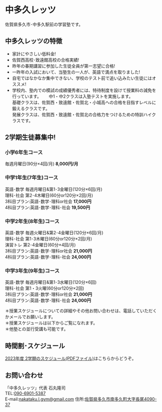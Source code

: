 # 中多久レッツ
佐賀県多久市･中多久駅前の学習塾です。

## 中多久レッツの特徴
* 家計にやさしい低料金!
* 佐賀西高校･致遠館高校の合格実績!
* 昨年の春期講習に参加した生徒全員が第一志望に合格!
* 一昨年の入試において、当塾生の一人が、英語で満点を取りました!
* 自宅ではなかなか集中できない、学校のテスト前で追い込みたい生徒にはオススメ!
* 学校内、塾内での模試の成績優秀者には、特待制度を設けて授業料の減免を行っています。　　
中1・中2クラスは入塾テストを実施します。  
基礎クラスは、佐賀西・致遠館・佐賀北・小城高への合格を目指すレベルに鍛えるクラスです。  
発展クラスは、佐賀西・致遠館・佐賀北の合格力をつけるための特訓ハイクラスです。  

## 2学期生徒募集中!
### 小学6年生コース
毎週月曜日(90分×4回/月) **8,000円/月**  
### 中学1年生(7年生)コース
英語･数学 毎週月曜日&第1･3金曜日(120分×6回/月)  
理科･社会 第2･4木曜日(60分or120分×2回/月)  
3科目プラン:英語･数学･理科or社会 **17,000円**  
4科目プラン:英語･数学･理科･社会 **19,500円**
### 中学2年生(8年生)コース
英語･数学 毎週火曜日&第2･4金曜日(120分×6回/月)  
理科･社会 第1･3木曜日(60分or120分×2回/月)  
演習トレ 第2･4金曜日(60分×4回/月)  
3科目プラン:英語･数学･理科or社会 **21,000円**  
4科目プラン:英語･数学･理科･社会 **24,000円**
### 中学3年生(9年生)コース
英語･数学 毎週月曜日&第1･3水曜日(120分×6回)  
理科･社会 第1・3火曜(60分or120分×2回)  
3科目プラン:英語･数学･理科or社会 **21,000円**  
4科目プラン:英語･数学･理科･社会 **24,000円**  

＊授業スケジュールについての詳細やその他お問い合わせは、電話していただくかメールでお願いします。  
＊授業スケジュールは以下からご覧になれます。  
＊他塾との並行受講も可能です。  
## 時間割･スケジュール
[2023年度 2学期のスケジュール(PDFファイル)](https://www.nakataku-lets.net/pdf/2023_fall_schedule.pdf)はこちらからどうぞ。
## お問い合わせ
「中多久レッツ」代表 石丸隆司  
TEL:[090-6901-5387](tel:09069015387)  
E-mail:[nakataku.l.gym@gmail.com](mailto:nakataku.l.gym@gmail.com)
住所:[佐賀県多久市南多久町大字長尾4090-37](https://goo.gl/maps/SBXw3DXjrVQrzeUv9)
